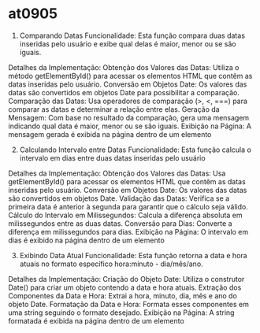 # at0905
1. Comparando Datas
Funcionalidade:
Esta função compara duas datas inseridas pelo usuário e exibe qual delas é maior, menor ou se são iguais.

Detalhes da Implementação:
Obtenção dos Valores das Datas: Utiliza o método getElementById() para acessar os elementos HTML que contêm as datas inseridas pelo usuário.
Conversão em Objetos Date: Os valores das datas são convertidos em objetos Date para possibilitar a comparação.
Comparação das Datas: Usa operadores de comparação (>, <, ===) para comparar as datas e determinar a relação entre elas.
Geração da Mensagem: Com base no resultado da comparação, gera uma mensagem indicando qual data é maior, menor ou se são iguais.
Exibição na Página: A mensagem gerada é exibida na página dentro de um elemento <p>

2. Calculando Intervalo entre Datas
Funcionalidade:
Esta função calcula o intervalo em dias entre duas datas inseridas pelo usuário

Detalhes da Implementação:
Obtenção dos Valores das Datas: Usa getElementById() para acessar os elementos HTML que contêm as datas inseridas pelo usuário.
Conversão em Objetos Date: Os valores das datas são convertidos em objetos Date.
Validação das Datas: Verifica se a primeira data é anterior à segunda para garantir que o cálculo seja válido.
Cálculo do Intervalo em Milissegundos: Calcula a diferença absoluta em milissegundos entre as duas datas.
Conversão para Dias: Converte a diferença em milissegundos para dias.
Exibição na Página: O intervalo em dias é exibido na página dentro de um elemento <p>

3. Exibindo Data Atual
Funcionalidade:
Esta função retorna a data e hora atuais no formato específico hora:minuto - dia/mês/ano.

Detalhes da Implementação:
Criação do Objeto Date: Utiliza o construtor Date() para criar um objeto contendo a data e hora atuais.
Extração dos Componentes da Data e Hora: Extrai a hora, minuto, dia, mês e ano do objeto Date.
Formatação da Data e Hora: Formata esses componentes em uma string seguindo o formato desejado.
Exibição na Página: A string formatada é exibida na página dentro de um elemento <p>
